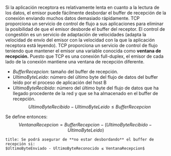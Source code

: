 Si la aplicación receptora es relativamente lenta en cuanto a la lectura de los datos, el emisor puede fácilmente desbordar el buffer de recepción de la conexión enviando muchos datos demasiado rápidamente. 
TCP proporciona un servicio de control de flujo a sus aplicaciones para eliminar la posibilidad de que el emisor desborde el buffer del receptor. El control de congestión es un servicio de adaptación de velocidades (adapta la velocidad de envío del emisor con la velocidad con la que la aplicación receptora está leyendo).
TCP proporciona un servicio de control de flujo teniendo que mantener el emisor una variable conocida como **ventana de recepción.** Puesto que TCP es una conexión full-duplex, el emisor de cada lado de la conexión mantiene una ventana de recepción diferente.
- $BufferRecepcion$: tamaño del buffer de recepción.
- $UltimoByteLeido$: número del último byte del flujo de datos del buffer leído por el proceso de aplicación del host B
- $UltimoByteRecibido$: número del último byte del flujo de datos que ha llegado procedente de la red y que se ha almacenado en el buffer de recepción.
$$UltimoByteRecibido - UltimoByteLeido ≤ BufferRecepcion$$

Se define entonces:
$$VentanaRecepcion = BufferRecepcion - (UltimoByteRecibido - UltimoByteLeido)$$

```ad-important
title: Se podrá asegurar de **no estar desbordando** el buffer de recepción si:
$UltimoByteEnviado - UltimoByteReconocido ≤ VentanaRecepcion$
```
